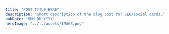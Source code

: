 ```yaml
---
title: "POST TITLE HERE"
description: "Short description of the blog post for SEO/social cards."
pubDate: 'MMM DD YYYY'
heroImage: "../../assets/IMAGE.png"
---
```

<style>
  article img {
    max-width: 100%;
    width: auto;
    height: auto;
    border-radius: 12px;
    box-shadow: var(--box-shadow);
    margin: 1em auto;
    display: block;
  }
</style>

<article>






<article>